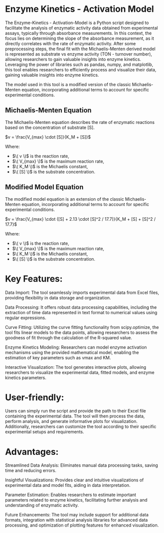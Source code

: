 # Enzyme Kinetics - Activation Model

The Enzyme-Kinetics - Activation-Model is a Python script designed to facilitate the analysis of enzymatic activity data obtained from experimental assays, typically through absorbance measurements. In this context, the focus lies on determining the slope of the absorbance measurement, as it directly correlates with the rate of enzymatic activity. After some preprocessing steps, the final fit with the Michaelis-Menten derived model is represented as substrate vs enzyme activity (TON - turnover number), allowing researchers to gain valuable insights into enzyme kinetics. Leveraging the power of libraries such as pandas, numpy, and matplotlib, this tool enables researchers to efficiently process and visualize their data, gaining valuable insights into enzyme kinetics.

The model used in this tool is a modified version of the classic Michaelis-Menten equation, incorporating additional terms to account for specific experimental conditions.

## Michaelis-Menten Equation
The Michaelis-Menten equation describes the rate of enzymatic reactions based on the concentration of substrate [S].

$v = \frac{V_{max} \cdot [S]}{K_M + [S]}$

Where:
- $\( v \)$ is the reaction rate,
- $\( V_{max} \)$ is the maximum reaction rate,
- $\( K_M \)$ is the Michaelis constant,
- $\( [S] \)$ is the substrate concentration.

## Modified Model Equation
The modified model equation is an extension of the classic Michaelis-Menten equation, incorporating additional terms to account for specific experimental conditions.

$v = \frac{V_{max} \cdot ([S] + 2.13 \cdot [S]^2 / 17.7)}{K_M + [S] + [S]^2 / 17.7}$

Where:
- $\( v \)$ is the reaction rate,
- $\( V_{max} \)$ is the maximum reaction rate,
- $\( K_M \)$ is the Michaelis constant,
- $\( [S] \)$ is the substrate concentration.

# Key Features:

Data Import: The tool seamlessly imports experimental data from Excel files, providing flexibility in data storage and organization.

Data Processing: It offers robust data processing capabilities, including the extraction of time data represented in text format to numerical values using regular expressions.

Curve Fitting: Utilizing the curve fitting functionality from scipy.optimize, the tool fits linear models to the data points, allowing researchers to assess the goodness of fit through the calculation of the R-squared value.

Enzyme Kinetics Modeling: Researchers can model enzyme activation mechanisms using the provided mathematical model, enabling the estimation of key parameters such as vmax and KM. 

Interactive Visualization: The tool generates interactive plots, allowing researchers to visualize the experimental data, fitted models, and enzyme kinetics parameters.

# User-friendly:

Users can simply run the script and provide the path to their Excel file containing the experimental data. The tool will then process the data, perform analysis, and generate informative plots for visualization. Additionally, researchers can customize the tool according to their specific experimental setups and requirements.

# Advantages:

Streamlined Data Analysis: Eliminates manual data processing tasks, saving time and reducing errors.

Insightful Visualizations: Provides clear and intuitive visualizations of experimental data and model fits, aiding in data interpretation.

Parameter Estimation: Enables researchers to estimate important parameters related to enzyme kinetics, facilitating further analysis and understanding of enzymatic activity.

Future Enhancements: The tool may include support for additional data formats, integration with statistical analysis libraries for advanced data processing, and optimization of plotting features for enhanced visualization.


